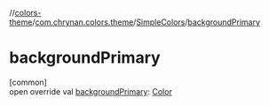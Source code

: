 //[colors-theme](../../../index.md)/[com.chrynan.colors.theme](../index.md)/[SimpleColors](index.md)/[backgroundPrimary](background-primary.md)

# backgroundPrimary

[common]\
open override val [backgroundPrimary](background-primary.md): [Color](../../../../colors-core/colors-core/com.chrynan.colors/-color/index.md)
